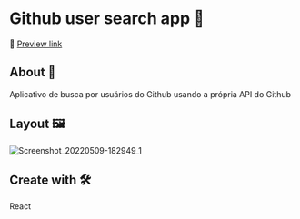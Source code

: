 # Github user search app 🔎

🔗 <a href="https://react-ibf4nn.stackblitz.io">Preview link</a>

## About 📌
Aplicativo de busca por usuários do Github usando a própria API do Github

## Layout 🖼️
![Screenshot_20220509-182949_1](https://user-images.githubusercontent.com/75839810/167700465-4a1d5f09-2748-4e5c-bea8-16ba657daf07.jpg)

## Create with 🛠️
React
